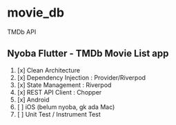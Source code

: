 # movie_db

TMDb API

## Nyoba Flutter - TMDb Movie List app

1. [x] Clean Architecture
2. [x] Dependency Injection : Provider/Riverpod
3. [x] State Management : Riverpod
4. [x] REST API Client : Chopper
5. [x] Android
6. [ ] iOS (belum nyoba, gk ada Mac)
7. [ ] Unit Test / Instrument Test